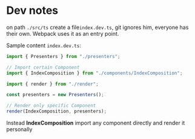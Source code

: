 # Dev notes

on path ```./src/ts``` create a file```index.dev.ts```, git ignores him, everyone has their own. Webpack uses it as an entry point.

Sample content ```index.dev.ts```:
```typescript
import { Presenters } from "./presenters";

// Import certain Component
import { IndexComposition } from "./components/IndexComposition";

import { render } from "./render";

const presenters = new Presenters();

// Render only specific Component
render(IndexComposition, presenters);
```

Instead **IndexComposition** import any component directly and render it personally
